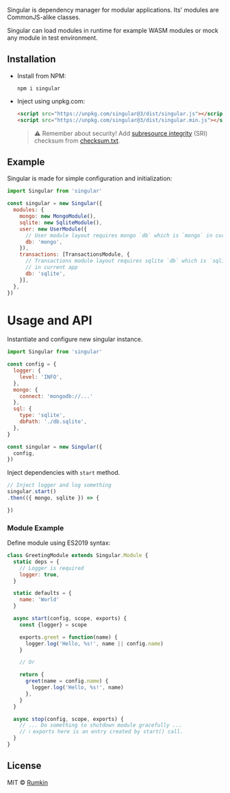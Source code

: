 Singular is dependency manager for modular applications. Its' modules are
CommonJS-alike classes.

Singular can load modules in runtime for example WASM modules or mock any module
in test environment.

## Installation

* Install from NPM:

  ```shell
  npm i singular
  ```
* Inject using unpkg.com:

  ```html
  <script src="https://unpkg.com/singular@3/dist/singular.js"></script>
  <script src="https://unpkg.com/singular@3/dist/singular.min.js"></script>
  ```
  > ⚠️ Remember about security! Add [subresource integrity](https://developer.mozilla.org/en-US/docs/Web/Security/Subresource_Integrity) (SRI) checksum
  > from [checksum.txt](https://unpkg.com/singular@3/dist/checksum.txt).

## Example

Singular is made for simple configuration and initialization:

```javascript
import Singular from 'singular'

const singular = new Singular({
  modules: {
    mongo: new MongoModule(),
    sqlite: new SqliteModule(),
    user: new UserModule({
      // User module layout requires mongo `db` which is `mongo` in current app
      db: 'mongo',
    }),
    transactions: [TransactionsModule, {
      // Transactions module layout requires sqlite `db` which is `sqlite`
      // in current app
      db: 'sqlite',
    }],
  },
})
```

Usage and API
===

Instantiate and configure new singular instance.

```javascript
import Singular from 'singular'

const config = {
  logger: {
    level: 'INFO',
  },
  mongo: {
    connect: 'mongodb://...'
  },
  sql: {
    type: 'sqlite',
    dbPath: './db.sqlite',
  },
}

const singular = new Singular({
  config,
})
```

Inject dependencies with `start` method.

```javascript
// Inject logger and log something
singular.start()
.then(({ mongo, sqlite }) => {

})
```

### Module Example

Define module using ES2019 syntax:

```javascript
class GreetingModule extends Singular.Module {
  static deps = {
    // Logger is required
    logger: true,
  }

  static defaults = {
    name: 'World'
  }

  async start(config, scope, exports) {
    const {logger} = scope

    exports.greet = function(name) {
      logger.log('Hello, %s!', name || config.name)
    }

    // Or

    return {
      greet(name = config.name) {
        logger.log('Hello, %s!', name)
      },
    }
  }

  async stop(config, scope, exports) {
    // ... Do something to shutdown module gracefully ...
    // ℹ️ exports here is an entry created by start() call.
  }
}
```

## License

MIT © [Rumkin](https://rumk.in)
